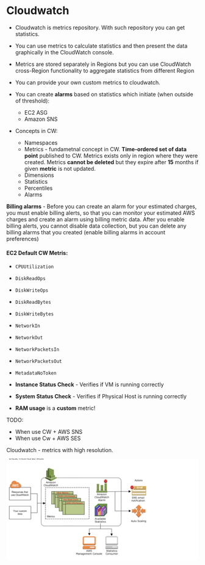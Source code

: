 # Cloudwatch
* Cloudwatch is metrics repository. With such repository you can get statistics.
* You can use metrics to calculate statistics and then present the data graphically in the CloudWatch console.
* Metrics are stored separately in Regions but you can use CloudWatch cross-Region functionality to aggregate statistics from different Region
* You can provide your own custom metrics to cloudwatch.
* You can create **alarms** based on statistics which initiate (when outside of threshold):
  - EC2 ASG
  - Amazon SNS

* Concepts in CW:
   - Namespaces
   - Metrics - fundametnal concept in CW. **Time-ordered set of data point** published to CW. Metrics exists only in region where they were created. Metrics **cannot be deleted** but they expire after **15** months if given **metric** is not updated.
   - Dimensions
   - Statistics
   - Percentiles
   - Alarms

**Billing alarms** - Before you can create an alarm for your estimated charges, you must enable billing alerts, so that you can monitor your estimated AWS charges and create an alarm using billing metric data. After you enable billing alerts, you cannot disable data collection, but you can delete any billing alarms that you created (enable billing alarms in account preferences)

#### EC2 Default CW Metris:
* `CPUUtilization`
* `DiskReadOps`
* `DiskWriteOps`
* `DiskReadBytes`
* `DiskWriteBytes`
* `NetworkIn`
* `NetworkOut`
* `NetworkPacketsIn`
* `NetworkPacketsOut`
* `MetadataNoToken`

* __Instance Status Check__ - Verifies if VM is running correctly
* __System Status Check__ - Verifies if Physical Host is running correctly
* __RAM usage__ is a __custom__ metric!

TODO:
* When use CW + AWS SNS
* When use Cw + AWS SES

Cloudwatch - metrics with high resolution.

![](./cloudwatch_integrations.png)

